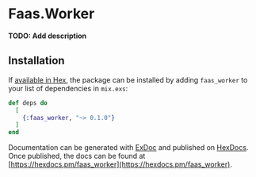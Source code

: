 # Faas.Worker

**TODO: Add description**

## Installation

If [available in Hex](https://hex.pm/docs/publish), the package can be installed
by adding `faas_worker` to your list of dependencies in `mix.exs`:

```elixir
def deps do
  [
    {:faas_worker, "~> 0.1.0"}
  ]
end
```

Documentation can be generated with [ExDoc](https://github.com/elixir-lang/ex_doc)
and published on [HexDocs](https://hexdocs.pm). Once published, the docs can
be found at [https://hexdocs.pm/faas_worker](https://hexdocs.pm/faas_worker).

